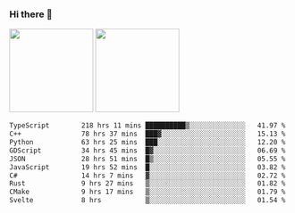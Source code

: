 ### Hi there 👋

<img height="150em" src="https://github-readme-stats.vercel.app/api?username=EddieDover&count_private=true&include_all_commits=true&show_icons=true&theme=dracula&hide_border=false&rank_icon=percentile"/>
<img height="150em" src="https://github-readme-stats.vercel.app/api/top-langs/?username=EddieDover&theme=dracula&hide_border=false&&layout=compact&langs_count=20" />

<!--START_SECTION:waka-->

```txt
TypeScript        218 hrs 11 mins ██████████▒░░░░░░░░░░░░░░   41.97 %
C++               78 hrs 37 mins  ███▓░░░░░░░░░░░░░░░░░░░░░   15.13 %
Python            63 hrs 25 mins  ███░░░░░░░░░░░░░░░░░░░░░░   12.20 %
GDScript          34 hrs 45 mins  █▓░░░░░░░░░░░░░░░░░░░░░░░   06.69 %
JSON              28 hrs 51 mins  █▒░░░░░░░░░░░░░░░░░░░░░░░   05.55 %
JavaScript        19 hrs 52 mins  █░░░░░░░░░░░░░░░░░░░░░░░░   03.82 %
C#                14 hrs 7 mins   ▓░░░░░░░░░░░░░░░░░░░░░░░░   02.72 %
Rust              9 hrs 27 mins   ▒░░░░░░░░░░░░░░░░░░░░░░░░   01.82 %
CMake             9 hrs 17 mins   ▒░░░░░░░░░░░░░░░░░░░░░░░░   01.79 %
Svelte            8 hrs           ▒░░░░░░░░░░░░░░░░░░░░░░░░   01.54 %
```

<!--END_SECTION:waka-->

<!--
**EddieDover/EddieDover** is a ✨ _special_ ✨ repository because its `README.md` (this file) appears on your GitHub profile.

Here are some ideas to get you started:

- 🔭 I’m currently working on ...
- 🌱 I’m currently learning ...
- 👯 I’m looking to collaborate on ...
- 🤔 I’m looking for help with ...
- 💬 Ask me about ...
- 📫 How to reach me: ...
- 😄 Pronouns: ...
- ⚡ Fun fact: ...
-->
<a rel="me" href="https://techhub.social/@EddieDover"></a>

